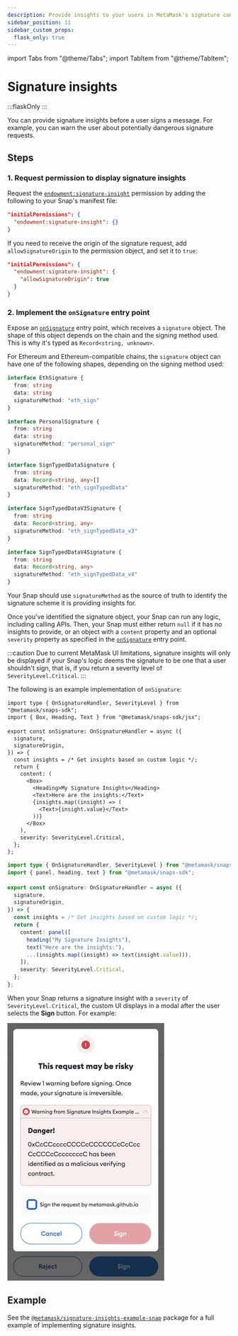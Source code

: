 ```yaml
---
description: Provide insights to your users in MetaMask's signature confirmation flow.
sidebar_position: 11
sidebar_custom_props:
  flask_only: true
---
```


import Tabs from "@theme/Tabs";
import TabItem from "@theme/TabItem";

# Signature insights

:::flaskOnly
:::

You can provide signature insights before a user signs a message.
For example, you can warn the user about potentially dangerous signature requests.

## Steps

### 1. Request permission to display signature insights

Request the [`endowment:signature-insight`](../reference/permissions.md#endowmentsignature-insight)
permission by adding the following to your Snap's manifest file:

```json title="snap.manifest.json"
"initialPermissions": {
  "endowment:signature-insight": {}
}
```

If you need to receive the origin of the signature request, add `allowSignatureOrigin` to the
permission object, and set it to `true`:

```json title="snap.manifest.json"
"initialPermissions": {
  "endowment:signature-insight": {
    "allowSignatureOrigin": true
  }
}
```

### 2. Implement the `onSignature` entry point

Expose an [`onSignature`](../reference/entry-points.md#onsignature) entry point, which receives a
`signature` object.
The shape of this object depends on the chain and the signing method used.
This is why it's typed as `Record<string, unknown>`.

For Ethereum and Ethereum-compatible chains, the `signature` object can have one of the following
shapes, depending on the signing method used:

<Tabs>
<TabItem value="eth_sign">

```typescript
interface EthSignature {
  from: string
  data: string
  signatureMethod: "eth_sign"
}
```

</TabItem>
<TabItem value="personal_sign">

```typescript
interface PersonalSignature {
  from: string
  data: string
  signatureMethod: "personal_sign"
}
```

</TabItem>
<TabItem value="eth_signTypedData">

```typescript
interface SignTypedDataSignature {
  from: string
  data: Record<string, any>[]
  signatureMethod: "eth_signTypedData"
}
```

</TabItem>
<TabItem value="eth_signTypedData_v3">

```typescript
interface SignTypedDataV3Signature {
  from: string
  data: Record<string, any>
  signatureMethod: "eth_signTypedData_v3"
}
```

</TabItem>
<TabItem value="eth_signTypedData_v4">

```typescript
interface SignTypedDataV4Signature {
  from: string
  data: Record<string, any>
  signatureMethod: "eth_signTypedData_v4"
}
```

</TabItem>
</Tabs>

Your Snap should use `signatureMethod` as the source of truth to identify the signature scheme it is
providing insights for.

Once you've identified the signature object, your Snap can run any logic, including calling APIs.
Then, your Snap must either return `null` if it has no insights to provide, or an object with a
`content` property and an optional `severity` property as specified in the
[`onSignature`](../reference/entry-points.md#onsignature) entry point.

:::caution
Due to current MetaMask UI limitations, signature insights will only be displayed if your Snap's
logic deems the signature to be one that a user shouldn't sign, that is, if you return a severity
level of `SeverityLevel.Critical`.
:::

The following is an example implementation of `onSignature`:

<Tabs>
<TabItem value="JSX">

```tsx title="index.tsx"
import type { OnSignatureHandler, SeverityLevel } from "@metamask/snaps-sdk";
import { Box, Heading, Text } from "@metamask/snaps-sdk/jsx";

export const onSignature: OnSignatureHandler = async ({
  signature,
  signatureOrigin,
}) => {
  const insights = /* Get insights based on custom logic */;
  return {
    content: (
      <Box>
        <Heading>My Signature Insights</Heading>
        <Text>Here are the insights:</Text>
        {insights.map((insight) => (
          <Text>{insight.value}</Text>
        ))}
      </Box>
    ),
    severity: SeverityLevel.Critical,
  };
};
```

</TabItem>
<TabItem value="Functions" deprecated>

```typescript title="index.ts"
import type { OnSignatureHandler, SeverityLevel } from "@metamask/snaps-sdk";
import { panel, heading, text } from "@metamask/snaps-sdk";

export const onSignature: OnSignatureHandler = async ({
  signature,
  signatureOrigin,
}) => {
  const insights = /* Get insights based on custom logic */;
  return {
    content: panel([
      heading("My Signature Insights"),
      text("Here are the insights:"),
      ...(insights.map((insight) => text(insight.value))),
    ]),
    severity: SeverityLevel.Critical,
  };
};
```

</TabItem>
</Tabs>

When your Snap returns a signature insight with a `severity` of `SeverityLevel.Critical`, the custom
UI displays in a modal after the user selects the **Sign** button.
For example:

<p align="center">

![Signature insights warning](../assets/signature-insights-warning.png)

</p>

## Example

See the [`@metamask/signature-insights-example-snap`](https://github.com/MetaMask/snaps/tree/main/packages/examples/packages/signature-insights)
package for a full example of implementing signature insights.
